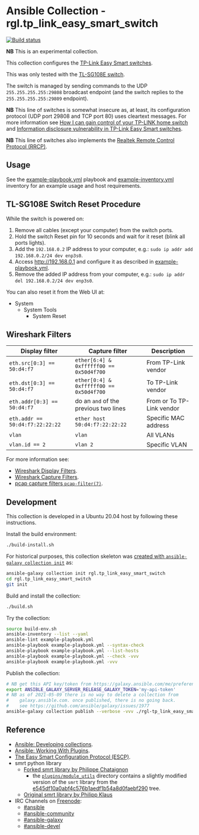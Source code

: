 # Ansible Collection - rgl.tp_link_easy_smart_switch

[![Build status](https://github.com/rgl/ansible-collection-tp-link-easy-smart-switch/workflows/Build/badge.svg)](https://github.com/rgl/ansible-collection-tp-link-easy-smart-switch/actions?query=workflow%3ABuild)

**NB** This is an experimental collection.

This collection configures the [TP-Link Easy Smart switches](https://www.tp-link.com/en/business-networking/easy-smart-switch/).

This was only tested with the [TL-SG108E switch](https://www.tp-link.com/en/business-networking/easy-smart-switch/tl-sg108e/).

The switch is managed by sending commands to the UDP `255.255.255.255:29808` broadcast endpoint (and the switch replies to the `255.255.255.255:29809` endpoint).

**NB** This line of switches is somewhat insecure as, at least, its configuration protocol (UDP port 29808 and TCP port 80) uses cleartext messages. For more information see [How I can gain control of your TP-LINK home switch](https://www.pentestpartners.com/security-blog/how-i-can-gain-control-of-your-tp-link-home-switch/) and [Information disclosure vulnerability in TP-Link Easy Smart switches](https://www.chrisdcmoore.co.uk/post/tplink-easy-smart-switch-vulnerabilities/).

**NB** This line of switches also implements the [Realtek Remote Control Protocol (RRCP)](https://en.wikipedia.org/wiki/Realtek_Remote_Control_Protocol).

## Usage

See the [example-playbook.yml](example-playbook.yml) playbook and [example-inventory.yml](example-inventory.yml) inventory for an example usage and host requirements.

## TL-SG108E Switch Reset Procedure

While the switch is powered on:

1. Remove all cables (except your computer) from the switch ports.
4. Hold the switch Reset pin for 10 seconds and wait for it reset (blink all ports lights).
5. Add the `192.168.0.2` IP address to your computer, e.g.: `sudo ip addr add 192.168.0.2/24 dev enp3s0`.
6. Access http://192.168.0.1 and configure it as described in [example-playbook.yml](example-playbook.yml).
7. Remove the added IP address from your computer, e.g.: `sudo ip addr del 192.168.0.2/24 dev enp3s0`.

You can also reset it from the Web UI at:

* System
  * System Tools
    * System Reset

## Wireshark Filters

| Display filter                  | Capture filter                          | Description                     |
|---------------------------------|-----------------------------------------|---------------------------------|
| `eth.src[0:3] == 50:d4:f7`      | `ether[6:4] & 0xffffff00 == 0x50d4f700` | From TP-Link vendor             |
| `eth.dst[0:3] == 50:d4:f7`      | `ether[0:4] & 0xffffff00 == 0x50d4f700` | To TP-Link vendor               |
| `eth.addr[0:3] == 50:d4:f7`     | do an `and` of the previous two lines   | From or To TP-Link vendor       |
| `eth.addr == 50:d4:f7:22:22:22` | `ether host 50:d4:f7:22:22:22`          | Specific MAC address            |
| `vlan`                          | `vlan`                                  | All VLANs                       |
| `vlan.id == 2`                  | `vlan 2`                                | Specific VLAN                   |

For more information see:

* [Wireshark Display Filters](https://gitlab.com/wireshark/wireshark/-/wikis/DisplayFilters).
* [Wireshark Capture Filters](https://gitlab.com/wireshark/wireshark/-/wikis/CaptureFilters).
* [pcap capture filters `pcap-filter(7)`](http://manpages.ubuntu.com/manpages/focal/man7/pcap-filter.7.html).

## Development

This collection is developed in a Ubuntu 20.04 host by following these instructions.

Install the build environment:

```bash
./build-install.sh
```

For historical purposes, this collection skeleton was [created with `ansible-galaxy collection init`](https://docs.ansible.com/ansible/2.10/dev_guide/developing_collections.html#creating-a-collection-skeleton) as:

```bash
ansible-galaxy collection init rgl.tp_link_easy_smart_switch
cd rgl.tp_link_easy_smart_switch
git init
```

Build and install the collection:

```bash
./build.sh
```

Try the collection:

```bash
source build-env.sh
ansible-inventory --list --yaml
ansible-lint example-playbook.yml
ansible-playbook example-playbook.yml --syntax-check
ansible-playbook example-playbook.yml --list-hosts
ansible-playbook example-playbook.yml --check -vvv
ansible-playbook example-playbook.yml -vvv
```

Publish the collection:

```bash
# NB get this API key/token from https://galaxy.ansible.com/me/preferences.
export ANSIBLE_GALAXY_SERVER_RELEASE_GALAXY_TOKEN='my-api-token'
# NB as of 2021-05-09 there is no way to delete a collection from
#    galaxy.ansible.com. once published, there is no going back.
#    see https://github.com/ansible/galaxy/issues/1977
ansible-galaxy collection publish --verbose -vvv ./rgl-tp_link_easy_smart_switch-*.tar.gz
```

## Reference

* [Ansible: Developing collections](https://docs.ansible.com/ansible/2.10/dev_guide/developing_collections.html).
* [Ansible: Working With Plugins](https://docs.ansible.com/ansible/2.10/plugins/plugins.html).
* [The Easy Smart Configuration Protocol (ESCP)](https://www.chrisdcmoore.co.uk/post/tplink-easy-smart-switch-vulnerabilities/#the-easy-smart-configuration-protocol-escp).
* smrt python library
  * [Forked smrt library by Philippe Chataignon](https://github.com/philippechataignon/smrt)
    * the [`plugins/module_utils`](plugins/module_utils) directory contains a
      slightly modified version of the `smrt` library from the [e545df10a0abf4c576b1aedf1b54a8d0faebf290](https://github.com/philippechataignon/smrt/tree/e545df10a0abf4c576b1aedf1b54a8d0faebf290) tree.
  * [Original smrt library by Philipp Klaus](https://github.com/pklaus/smrt/tree/master/smrt)
* IRC Channels on [Freenode](https://en.wikipedia.org/wiki/Freenode):
  * [#ansible](irc://irc.freenode.net/#ansible)
  * [#ansible-community](irc://irc.freenode.net/#ansible-community)
  * [#ansible-galaxy](irc://irc.freenode.net/#ansible-galaxy)
  * [#ansible-devel](irc://irc.freenode.net/#ansible-devel)
